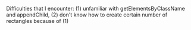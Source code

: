 Difficulties that I encounter:
(1) unfamiliar with getElementsByClassName and appendChild,
(2) don't know how to create certain number of rectangles because of (1)
